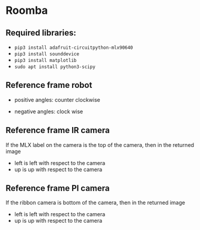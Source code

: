 # Roomba

## Required libraries:

+ ```pip3 install adafruit-circuitpython-mlx90640```
+ ```pip3 install sounddevice```
+ ```pip3 install matplotlib```
+ ```sudo apt install python3-scipy```

## Reference frame robot

* positive angles: counter clockwise
+ negative angles: clock wise

## Reference frame IR camera

If the MLX label on the camera is the top of the camera, then in the returned image
+ left is left with respect to the camera
+ up is up with respect to the camera

## Reference frame PI camera

If the ribbon camera is bottom of the camera, then in the returned image
+ left is left with respect to the camera
+ up is up with respect to the camera